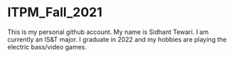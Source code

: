 # ITPM_Fall_2021
This is my personal github account.
My name is Sidhant Tewari.
I am currently an IS&T major.
I graduate in 2022 and my hobbies are playing the electric bass/video games. 
